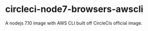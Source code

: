 # circleci-node7-browsers-awscli
A nodejs 7.10 image with AWS CLI built off CircleCIs official image.
